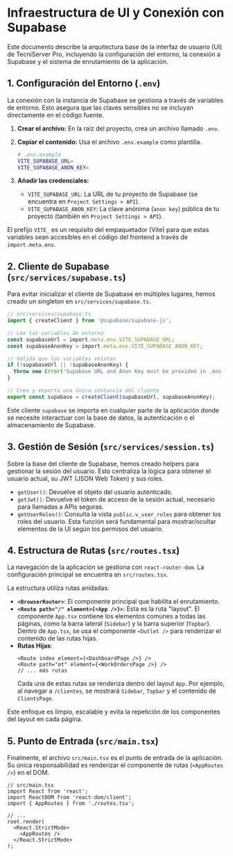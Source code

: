 # Infraestructura de UI y Conexión con Supabase

Este documento describe la arquitectura base de la interfaz de usuario (UI) de TecniServer Pro, incluyendo la configuración del entorno, la conexión a Supabase y el sistema de enrutamiento de la aplicación.

## 1. Configuración del Entorno (`.env`)

La conexión con la instancia de Supabase se gestiona a través de variables de entorno. Esto asegura que las claves sensibles no se incluyan directamente en el código fuente.

1.  **Crear el archivo:** En la raíz del proyecto, crea un archivo llamado `.env`.
2.  **Copiar el contenido:** Usa el archivo `.env.example` como plantilla.

    ```bash
    # .env.example
    VITE_SUPABASE_URL=
    VITE_SUPABASE_ANON_KEY=
    ```

3.  **Añadir las credenciales:**
    -   `VITE_SUPABASE_URL`: La URL de tu proyecto de Supabase (se encuentra en `Project Settings > API`).
    -   `VITE_SUPABASE_ANON_KEY`: La clave anónima (`anon key`) pública de tu proyecto (también en `Project Settings > API`).

El prefijo `VITE_` es un requisito del empaquetador (Vite) para que estas variables sean accesibles en el código del frontend a través de `import.meta.env`.

## 2. Cliente de Supabase (`src/services/supabase.ts`)

Para evitar inicializar el cliente de Supabase en múltiples lugares, hemos creado un singleton en `src/services/supabase.ts`.

```typescript
// src/services/supabase.ts
import { createClient } from '@supabase/supabase-js';

// Lee las variables de entorno
const supabaseUrl = import.meta.env.VITE_SUPABASE_URL;
const supabaseAnonKey = import.meta.env.VITE_SUPABASE_ANON_KEY;

// Valida que las variables existan
if (!supabaseUrl || !supabaseAnonKey) {
  throw new Error('Supabase URL and Anon Key must be provided in .env file');
}

// Crea y exporta una única instancia del cliente
export const supabase = createClient(supabaseUrl, supabaseAnonKey);
```

Este cliente `supabase` se importa en cualquier parte de la aplicación donde se necesite interactuar con la base de datos, la autenticación o el almacenamiento de Supabase.

## 3. Gestión de Sesión (`src/services/session.ts`)

Sobre la base del cliente de Supabase, hemos creado helpers para gestionar la sesión del usuario. Esto centraliza la lógica para obtener el usuario actual, su JWT (JSON Web Token) y sus roles.

-   `getUser()`: Devuelve el objeto del usuario autenticado.
-   `getJwt()`: Devuelve el token de acceso de la sesión actual, necesario para llamadas a APIs seguras.
-   `getUserRoles()`: Consulta la vista `public.v_user_roles` para obtener los roles del usuario. Esta función será fundamental para mostrar/ocultar elementos de la UI según los permisos del usuario.

## 4. Estructura de Rutas (`src/routes.tsx`)

La navegación de la aplicación se gestiona con `react-router-dom`. La configuración principal se encuentra en `src/routes.tsx`.

La estructura utiliza rutas anidadas:

-   **`<BrowserRouter>`**: El componente principal que habilita el enrutamiento.
-   **`<Route path="/" element={<App />}>`**: Esta es la ruta "layout". El componente `App.tsx` contiene los elementos comunes a todas las páginas, como la barra lateral (`Sidebar`) y la barra superior (`Topbar`). Dentro de `App.tsx`, se usa el componente `<Outlet />` para renderizar el contenido de las rutas hijas.
-   **Rutas Hijas**:
    ```tsx
    <Route index element={<DashboardPage />} />
    <Route path="ot" element={<WorkOrdersPage />} />
    // ... más rutas
    ```
    Cada una de estas rutas se renderiza dentro del layout `App`. Por ejemplo, al navegar a `/clientes`, se mostrará `Sidebar`, `Topbar` y el contenido de `ClientsPage`.

Este enfoque es limpio, escalable y evita la repetición de los componentes del layout en cada página.

## 5. Punto de Entrada (`src/main.tsx`)

Finalmente, el archivo `src/main.tsx` es el punto de entrada de la aplicación. Su única responsabilidad es renderizar el componente de rutas (`<AppRoutes />`) en el DOM.

```tsx
// src/main.tsx
import React from 'react';
import ReactDOM from 'react-dom/client';
import { AppRoutes } from './routes.tsx';

// ...
root.render(
  <React.StrictMode>
    <AppRoutes />
  </React.StrictMode>
);
```

